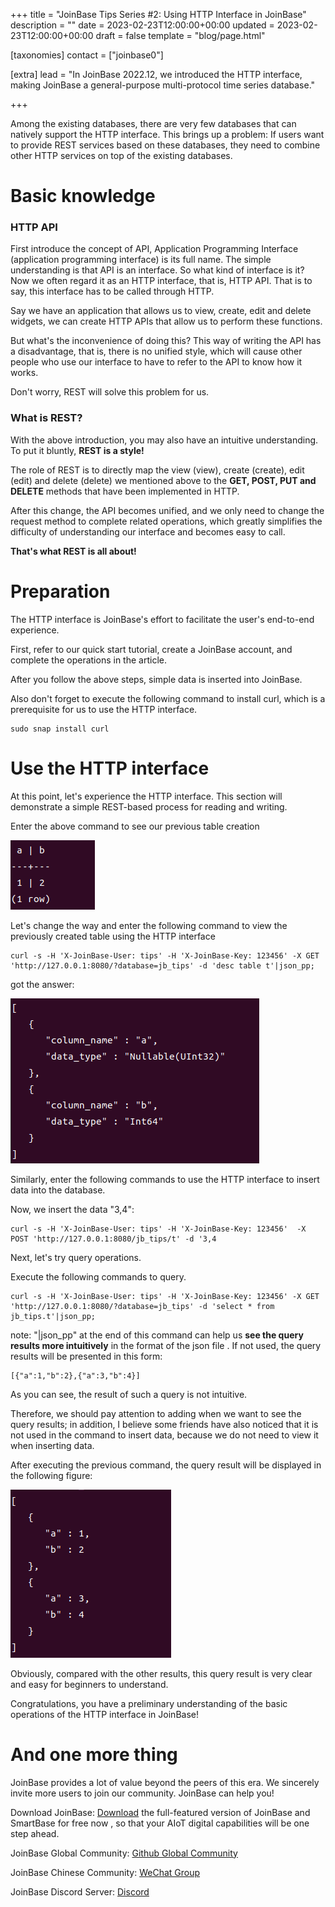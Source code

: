 +++
title = "JoinBase Tips Series #2: Using HTTP Interface in JoinBase"
description = ""
date = 2023-02-23T12:00:00+00:00
updated = 2023-02-23T12:00:00+00:00
draft = false
template = "blog/page.html"

[taxonomies]
contact = ["joinbase0"]

[extra]
lead = "In JoinBase 2022.12, we introduced the HTTP interface, making JoinBase a general-purpose multi-protocol time series database."

+++

Among the existing databases, there are very few databases that can natively support the HTTP interface. This brings up a problem: If users want to provide REST services based on these databases, they need to combine other HTTP services on top of the existing databases. 

# Basic knowledge

### HTTP API

First introduce the concept of API, Application Programming Interface (application programming interface) is its full name. The simple understanding is that API is an interface. So what kind of interface is it? Now we often regard it as an HTTP interface, that is, HTTP API. That is to say, this interface has to be called through HTTP.

Say we have an application that allows us to view, create, edit and delete widgets, we can create HTTP APIs that allow us to perform these functions.

But what's the inconvenience of doing this? This way of writing the API has a disadvantage, that is, there is no unified style, which will cause other people who use our interface to have to refer to the API to know how it works.

Don't worry, REST will solve this problem for us.

### What is REST?

With the above introduction, you may also have an intuitive understanding. To put it bluntly, **REST is a style!**

The role of REST is to directly map the view (view), create (create), edit (edit) and delete (delete) we mentioned above to the **GET, POST, PUT and DELETE** methods that have been implemented in HTTP.

After this change, the API becomes unified, and we only need to change the request method to complete related operations, which greatly simplifies the difficulty of understanding our interface and becomes easy to call.

**That's what REST is all about!**

# Preparation

The HTTP interface is JoinBase's effort to facilitate the user's end-to-end experience.

First, refer to our quick start tutorial, create a JoinBase account, and complete the operations in the article.

After you follow the above steps, simple data is inserted into JoinBase.

Also don't forget to execute the following command to install curl, which is a prerequisite for us to use the HTTP interface.

```
sudo snap install curl
```

# Use the HTTP interface

At this point, let's experience the HTTP interface. This section will demonstrate a simple REST-based process for reading and writing.

Enter the above command to see our previous table creation

<div class="text-center">
<img src="/imgs/blog/tips_2/table.png" alt="table" class="img-fluid">
<p align="center"><p/>
</div>

Let's change the way and enter the following command to view the previously created table using the HTTP interface

```
curl -s -H 'X-JoinBase-User: tips' -H 'X-JoinBase-Key: 123456' -X GET 'http://127.0.0.1:8080/?database=jb_tips' -d 'desc table t'|json_pp;
```

got the answer:

<div class="text-center">
<img src="/imgs/blog/tips_2/HTTP_table.png" alt="HTTP_table" class="img-fluid">
<p align="center"><p/>
</div>

Similarly, enter the following commands to use the HTTP interface to insert data into the database.

Now, we insert the data "3,4":

```
curl -s -H 'X-JoinBase-User: tips' -H 'X-JoinBase-Key: 123456'  -X POST 'http://127.0.0.1:8080/jb_tips/t' -d '3,4
```

Next, let's try query operations.

Execute the following commands to query.

```
curl -s -H 'X-JoinBase-User: tips' -H 'X-JoinBase-Key: 123456' -X GET 'http://127.0.0.1:8080/?database=jb_tips' -d 'select * from jb_tips.t'|json_pp;
```

note: "|json_pp" at the end of this command can help us **see the query results more intuitively** in the format of the json file . If not used, the query results will be presented in this form:

```
[{"a":1,"b":2},{"a":3,"b":4}]
```

As you can see, the result of such a query is not intuitive.

Therefore, we should pay attention to adding when we want to see the query results; in addition, I believe some friends have also noticed that it is not used in the command to insert data, because we do not need to view it when inserting data.

After executing the previous command, the query result will be displayed in the following figure:

<div class="text-center">
<img src="/imgs/blog/tips_2/result.png" alt="result" class="img-fluid">
<p align="center"><p/>
</div>

Obviously, compared with the other results, this query result is very clear and easy for beginners to understand.

Congratulations, you have a preliminary understanding of the basic operations of the HTTP interface in JoinBase!

# And one more thing

JoinBase provides a lot of value beyond the peers of this era. We sincerely invite more users to join our community. JoinBase can help you!

Download JoinBase: [Download](https://joinbase.io/products/) the full-featured version of JoinBase and SmartBase for free now , so that your AIoT digital capabilities will be one step ahead.

JoinBase Global Community: [Github Global Community](https://github.com/open-joinbase/joinbase)

JoinBase Chinese Community: [WeChat Group](https://joinbase.io/community/)

JoinBase Discord Server: [Discord](https://discord.com/invite/sqX6vfnURj)